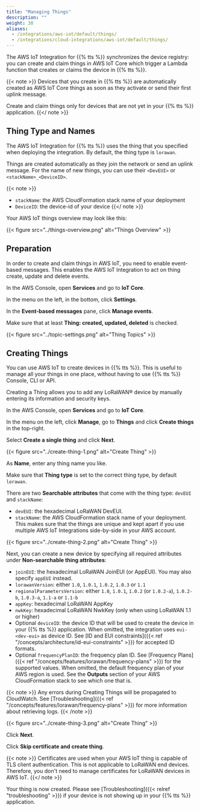 ```yaml
---
title: "Managing Things"
description: ""
weight: 30
aliases:
  - /integrations/aws-iot/default/things/
  - /integrations/cloud-integrations/aws-iot/default/things/
---
```


The AWS IoT Integration for {{% tts %}} synchronizes the device registry: you can create and claim things in AWS IoT Core which trigger a Lambda function that creates or claims the device in {{% tts %}}.

<!--more-->

{{< note >}} Devices that you create in {{% tts %}} are automatically created as AWS IoT Core things as soon as they activate or send their first uplink message.

Create and claim things only for devices that are not yet in your {{% tts %}} application. {{</ note >}}

## Thing Type and Names

The AWS IoT Integration for {{% tts %}} uses the thing that you specified when deploying the integration. By default, the thing type is `lorawan`.

Things are created automatically as they join the network or send an uplink message. For the name of new things, you can use their `<DevEUI>` or `<stackName>_<DeviceID>`.

{{< note >}}

- `stackName`: the AWS CloudFormation stack name of your deployment
- `DeviceID`: the device-id of your device
  {{</ note >}}

Your AWS IoT things overview may look like this:

{{< figure src="../things-overview.png" alt="Things Overview" >}}

## Preparation

In order to create and claim things in AWS IoT, you need to enable event-based messages. This enables the AWS IoT Integration to act on thing create, update and delete events.

In the AWS Console, open **Services** and go to **IoT Core**.

In the menu on the left, in the bottom, click **Settings**.

In the **Event-based messages** pane, click **Manage events**.

Make sure that at least **Thing: created, updated, deleted** is checked.

{{< figure src="../topic-settings.png" alt="Thing Topics" >}}

## Creating Things

You can use AWS IoT to create devices in {{% tts %}}. This is useful to manage all your things in one place, without having to use {{% tts %}} Console, CLI or API.

Creating a Thing allows you to add any LoRaWAN® device by manually entering its information and security keys.

In the AWS Console, open **Services** and go to **IoT Core**.

In the menu on the left, click **Manage**, go to **Things** and click **Create things** in the top-right.

Select **Create a single thing** and click **Next**.

{{< figure src="../create-thing-1.png" alt="Create Thing" >}}

As **Name**, enter any thing name you like.

Make sure that **Thing type** is set to the correct thing type, by default `lorawan`.

There are two **Searchable attributes** that come with the thing type: `devEUI` and `stackName`:

- `devEUI`: the hexadecimal LoRaWAN DevEUI.
- `stackName`: the AWS CloudFormation stack name of your deployment. This makes sure that the things are unique and kept apart if you use multiple AWS IoT Integrations side-by-side in your AWS account.

{{< figure src="../create-thing-2.png" alt="Create Thing" >}}

Next, you can create a new device by specifying all required attributes under **Non-searchable thing attributes**:

- `joinEUI`: the hexadecimal LoRaWAN JoinEUI (or AppEUI). You may also specify `appEUI` instead.
- `lorawanVersion`: either `1.0`, `1.0.1`, `1.0.2`, `1.0.3` or `1.1`
- `regionalParametersVersion`: either `1.0`, `1.0.1`, `1.0.2` (or `1.0.2-a`), `1.0.2-b`, `1.0.3-a`, `1.1-a` or `1.1-b`
- `appKey`: hexadecimal LoRaWAN AppKey
- `nwkKey`: hexadecimal LoRaWAN NwkKey (only when using LoRaWAN 1.1 or higher)
- Optional `deviceID`: the device ID that will be used to create the device in your {{% tts %}} application. When omitted, the integration uses `eui-<dev-eui>` as device ID. See [ID and EUI constraints]({{< ref "/concepts/architecture/id-eui-constraints" >}}) for accepted ID formats.
- Optional `frequencyPlanID`: the frequency plan ID. See [Frequency Plans]({{< ref "/concepts/features/lorawan/frequency-plans" >}}) for the supported values. When omitted, the default frequency plan of your AWS region is used. See the **Outputs** section of your AWS CloudFormation stack to see which one that is.

{{< note >}}
Any errors during Creating Things will be propagated to CloudWatch. See [Troubleshooting]({{< ref "/concepts/features/lorawan/frequency-plans" >}}) for more information about retrieving logs.
{{< /note >}}

{{< figure src="../create-thing-3.png" alt="Create Thing" >}}

Click **Next**.

Click **Skip certificate and create thing**.

{{< note >}} Certificates are used when your AWS IoT thing is capable of TLS client authentication. This is not applicable to LoRaWAN end devices. Therefore, you don't need to manage certificates for LoRaWAN devices in AWS IoT. {{</ note >}}

Your thing is now created. Please see [Troubleshooting]({{< relref "troubleshooting" >}}) if your device is not showing up in your {{% tts %}} application.
